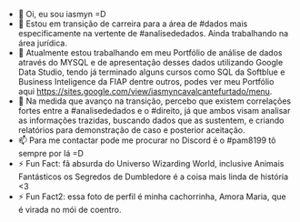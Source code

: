 - 👋 Oi, eu sou iasmyn =D
- 👀 Estou em transição de carreira para a área de #dados mais especificamente na vertente de #analisededados. Ainda trabalhando na área jurídica.
- 🌱 Atualmente estou trabalhando em meu Portfólio de análise de dados através do MYSQL e de apresentação desses dados utilizando Google Data Studio, tendo já terminado alguns cursos como SQL da Softblue e Business Inteligence da FIAP dentre outros, podes ver meu Portfólio aqui https://sites.google.com/view/iasmyncavalcantefurtado/menu.
- 💞️ Na medida que avanço na transição, percebo que existem correlações fortes entre a #analisededados e o #direito, já que ambos visam analisar as informações trazidas, buscando dados que as sustentem, e criando relatórios para demonstração de caso e posterior aceitação.
- 📫 Para me contactar pode me procurar no Discord é o #pam8199 tô sempre por lá =D
- ⚡ Fun Fact: fã absurda do Universo Wizarding World, inclusive Animais Fantásticos os Segredos de Dumbledore é a coisa mais linda de história <3
- ⚡ Fun Fact2: essa foto de perfil é minha cachorrinha, Amora Maria, que é virada no mói de coentro.
<!---
iascfurtado/iascfurtado is a ✨ special ✨ repository because its `README.md` (this file) appears on your GitHub profile.
You can click the Preview link to take a look at your changes.
--->
